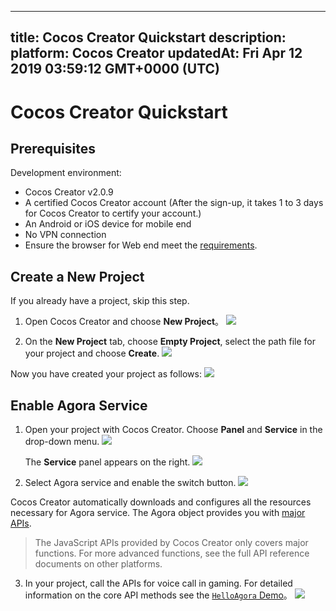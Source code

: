 
---
title: Cocos Creator Quickstart
description: 
platform: Cocos Creator
updatedAt: Fri Apr 12 2019 03:59:12 GMT+0000 (UTC)
---
# Cocos Creator Quickstart
## Prerequisites

Development environment:

- Cocos Creator v2.0.9
- A certified Cocos Creator account (After the sign-up, it takes 1 to 3 days for Cocos Creator to certify your account.)
- An Android or iOS device for mobile end
- No VPN connection
- Ensure the browser for Web end meet the [requirements](https://docs.agora.io/en/Audio%20Broadcast/web_prepare?platform=Web).


## Create a New Project

If you already have a project, skip this step.

1. Open Cocos Creator and choose **New Project**。
   ![](https://web-cdn.agora.io/docs-files/1552018036690)
   

2. On the **New Project** tab, choose **Empty Project**, select the path file for your project and choose **Create**.
   ![](https://web-cdn.agora.io/docs-files/1552018176389)


Now you have created your project as follows:
![](https://web-cdn.agora.io/docs-files/1552018232037)

## Enable Agora Service

1. Open your project with Cocos Creator. Choose **Panel** and **Service** in the drop-down menu. 
![](https://web-cdn.agora.io/docs-files/1552018316864)

   The **Service** panel appears on the right.
	 ![](https://web-cdn.agora.io/docs-files/1553164947164)
   

2. Select Agora service and enable the switch button.
   ![](https://web-cdn.agora.io/docs-files/1553164961463)


Cocos Creator automatically downloads and configures all the resources necessary for Agora service. The Agora object provides you with [major APIs](../../en/Interactive%20Gaming/game_coco.md).

   > The JavaScript APIs provided by Cocos Creator only covers major functions. For more advanced functions, see the full API reference documents on other platforms.

3. In your project, call the APIs for voice call in gaming. For detailed information on the core API methods see the [`HelloAgora` Demo](https://github.com/AgoraIO/Voice-Call-for-Mobile-Gaming/tree/master/Basic-Voice-Call-for-Gaming/Hello-Cocos-Creator-Voice-Agora)。
   ![](https://web-cdn.agora.io/docs-files/1551929077432)
